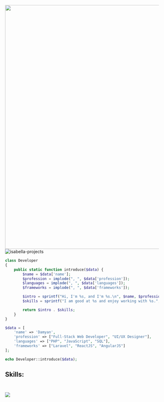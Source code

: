 <div align="left">
    <img src="https://i.imgur.com/YlGrpaq.png" width="800px" height="auto"><br>
</div>
<div align="left">
    <img src="https://komarev.com/ghpvc/?username=isabella-projects&label=Profile%20views&color=brightgreen&style=flat&abbreviated=true" alt="isabella-projects" />
</div>

```php
class Developer
{
    public static function introduce($data) {
        $name = $data['name'];
        $profession = implode(", ", $data['profession']);
        $languages = implode(", ", $data['languages']);
        $frameworks = implode(", ", $data['frameworks']);

        $intro = sprintf("Hi, I'm %s, and I'm %s.\n", $name, $profession);
        $skills = sprintf("I am good at %s and enjoy working with %s.", $languages, $frameworks);

        return $intro . $skills;
    }
}

$data = [
    'name' => 'Damyan',
    'profession' => ["Full-Stack Web Developer", "UI/UX Designer"],
    'languages' => ["PHP", "JavaScript", "SQL"],
    'frameworks' => ["Laravel", "ReactJS", "AngularJS"]
];

echo Developer::introduce($data);
```

<div>
    <h2>Skills:<br><br>
      <p>
        <a href="https://github.com/isabella-projects">
          <img src="https://skillicons.dev/icons?i=html,css,sass,js,jquery,nodejs,react,angular,vue,php,laravel,ts,jest,vite,webpack,mysql,wordpress,xd&perline=6"/>
        </a>
      </p>
    </h2>
</div>


